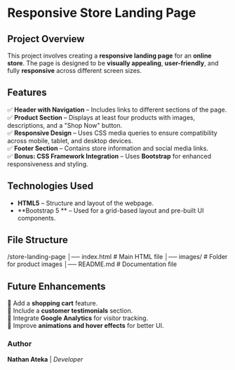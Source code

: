 # **Responsive Store Landing Page**  

## **Project Overview**  
This project involves creating a **responsive landing page** for an **online store**. The page is designed to be **visually appealing**, **user-friendly**, and fully **responsive** across different screen sizes.  


## **Features**  
✅ **Header with Navigation** – Includes links to different sections of the page.  
✅ **Product Section** – Displays at least four products with images, descriptions, and a "Shop Now" button.  
✅ **Responsive Design** – Uses CSS media queries to ensure compatibility across mobile, tablet, and desktop devices.  
✅ **Footer Section** – Contains store information and social media links.  
✅ **Bonus: CSS Framework Integration** – Uses **Bootstrap** for enhanced responsiveness and styling.  


## **Technologies Used**  
- **HTML5** – Structure and layout of the webpage.  
- **Bootstrap 5 ** – Used for a grid-based layout and pre-built UI components.  

## **File Structure**  
/store-landing-page
│── index.html             # Main HTML file
│── images/                # Folder for product images
│── README.md              # Documentation file

## **Future Enhancements**  
🔹 Add a **shopping cart** feature.  
🔹 Include a **customer testimonials** section.  
🔹 Integrate **Google Analytics** for visitor tracking.  
🔹 Improve **animations and hover effects** for better UI.  

### **Author**  
**Nathan Ateka** | *Developer*  
